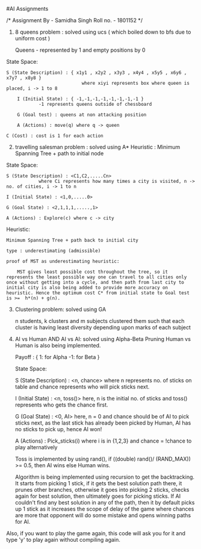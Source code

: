 #AI Assignments

/*
Assignment By - Samidha Singh
Roll no. - 1801152
*/

1. 8 queens problem : solved using ucs ( which boiled down to bfs due to uniform cost )

	Queens - represented by 1 and empty positions by 0

State Space:

	S (State Description) : { x1y1 , x2y2 , x3y3 , x4y4 , x5y5 , x6y6 , x7y7 , x8y8 }
                                where xiyi represents box where queen is placed, i -> 1 to 8
 
        I (Initial State) : { -1,-1,-1,-1,-1,-1,-1,-1 }
			    -1 represents queens outside of chessboard

        G (Goal test) : queens at non attacking position

        A (Actions) : move(q) where q -> queen

	C (Cost) : cost is 1 for each action


2. travelling salesman problem : solved using A* 
				 Heuristic : Minimum Spanning Tree + path to initial node

State Space:
	
	S (State Description) : <C1,C2,.....Cn>
				where Ci represents how many times a city is visited, n -> no. of cities, i -> 1 to n
	
	I (Initial State) : <1,0,.....0>
	
	G (Goal State) : <2,1,1,1,.....,1>
	
	A (Actions) : Explore(c) where c -> city


Heuristic:

	Minimum Spanning Tree + path back to initial city

	type : underestimating (admissible)

	proof of MST as underestimating heuristic: 

		MST gives least possible cost throughout the tree, so it represents the least possible way one can travel to all cities only once without getting into a cycle, and then path from last city to initial city is also being added to provide more accuracy on heuristic. Hence the optimum cost C* from initial state to Goal test is >=  h*(n) + g(n).

3. Clustering problem: solved using GA

	n students, k clusters and m subjects
	clustered them such that each cluster is having least diversity depending upon marks of each subject
	
4. AI vs Human AND AI vs AI: solved using Alpha-Beta Pruning
   Human vs Human is also being implemented.
   
   Payoff : {
   1: for Alpha
   -1: for Beta
   }
   
   State Space:
	
	S (State Description) : <n, chance>
				where n represents no. of sticks on table and chance represents who will pick sticks next.
	
	I (Initial State) : <n, toss()>
				here, n is the initial no. of sticks and toss() represents who gets the chance first.
	
	G (Goal State) : <0, AI>
			        here, n = 0 and chance should be of AI to pick sticks next, as the last stick has already 				  been picked by Human, AI has no sticks to pick up, hence AI won! 
	
	A (Actions) : Pick_sticks(i) where i is in {1,2,3} and chance = !chance to play alternatively
	
	
   Toss is implemented by using rand(), if ((double) rand()/ (RAND_MAX)) >= 0.5, then AI wins else Human wins.
   
   Algorithm is being implemented using recursion to get the backtracking. It starts from picking 1 stick, if it gets the best solution path there, it prunes other branches, otherwise it goes into picking 2 sticks, checks again for best solution, then ultimately goes for picking sticks.
   If AI couldn't find any best solution in any of the path, then it by default picks up 1 stick as it increases the scope of delay of the game where chances are more that opponent will do some mistake and opens winning paths for AI.

Also, if you want to play the game again, this code will ask you for it and type 'y' to play again without compiling again.


